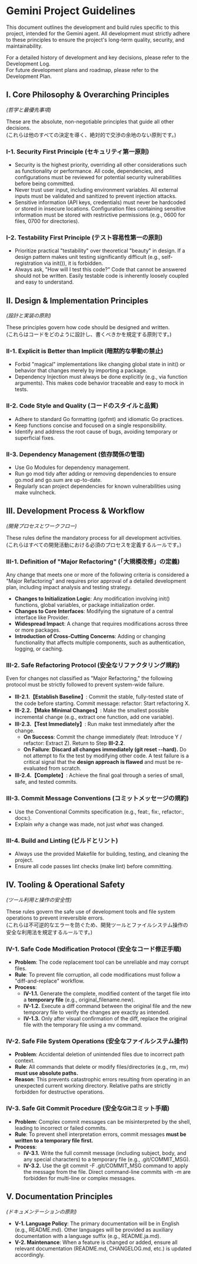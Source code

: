 # **Gemini Project Guidelines**

This document outlines the development and build rules specific to this project, intended for the Gemini agent. All development must strictly adhere to these principles to ensure the project's long-term quality, security, and maintainability.

For a detailed history of development and key decisions, please refer to the Development Log.  
For future development plans and roadmap, please refer to the Development Plan.

## **I. Core Philosophy & Overarching Principles**

*(哲学と最優先事項)*

These are the absolute, non-negotiable principles that guide all other decisions.  
(これらは他のすべての決定を導く、絶対的で交渉の余地のない原則です。)

### **I-1. Security First Principle (セキュリティ第一原則)**

* Security is the highest priority, overriding all other considerations such as functionality or performance. All code, dependencies, and configurations must be reviewed for potential security vulnerabilities before being committed.  
* Never trust user input, including environment variables. All external inputs must be validated and sanitized to prevent injection attacks.  
* Sensitive information (API keys, credentials) must never be hardcoded or stored in insecure locations. Configuration files containing sensitive information must be stored with restrictive permissions (e.g., 0600 for files, 0700 for directories).

### **I-2. Testability First Principle (テスト容易性第一の原則)**

* Prioritize practical "testability" over theoretical "beauty" in design. If a design pattern makes unit testing significantly difficult (e.g., self-registration via init()), it is forbidden.  
* Always ask, "How will I test this code?" Code that cannot be answered should not be written. Easily testable code is inherently loosely coupled and easy to understand.

## **II. Design & Implementation Principles**

*(設計と実装の原則)*

These principles govern how code should be designed and written.  
(これらはコードをどのように設計し、書くべきかを規定する原則です。)

### **II-1. Explicit is Better than Implicit (暗黙的な挙動の禁止)**

* Forbid "magical" implementations like changing global state in init() or behavior that changes merely by importing a package.  
* Dependency Injection must always be done explicitly (e.g., via function arguments). This makes code behavior traceable and easy to mock in tests.

### **II-2. Code Style and Quality (コードのスタイルと品質)**

* Adhere to standard Go formatting (gofmt) and idiomatic Go practices.  
* Keep functions concise and focused on a single responsibility.  
* Identify and address the root cause of bugs, avoiding temporary or superficial fixes.

### **II-3. Dependency Management (依存関係の管理)**

* Use Go Modules for dependency management.  
* Run go mod tidy after adding or removing dependencies to ensure go.mod and go.sum are up-to-date.  
* Regularly scan project dependencies for known vulnerabilities using make vulncheck.

## **III. Development Process & Workflow**

*(開発プロセスとワークフロー)*

These rules define the mandatory process for all development activities.  
(これらはすべての開発活動における必須のプロセスを定義するルールです。)

### **III-1. Definition of "Major Refactoring" (「大規模改修」の定義)**

Any change that meets one or more of the following criteria is considered a "Major Refactoring" and requires prior approval of a detailed development plan, including impact analysis and testing strategy.

* **Changes to Initialization Logic**: Any modification involving init() functions, global variables, or package initialization order.  
* **Changes to Core Interfaces**: Modifying the signature of a central interface like Provider.  
* **Widespread Impact**: A change that requires modifications across three or more packages.  
* **Introduction of Cross-Cutting Concerns**: Adding or changing functionality that affects multiple components, such as authentication, logging, or caching.

### **III-2. Safe Refactoring Protocol (安全なリファクタリング規約)**

Even for changes not classified as "Major Refactoring," the following protocol must be strictly followed to prevent system-wide failure.

* **III-2.1.【Establish Baseline】**: Commit the stable, fully-tested state of the code before starting. Commit message: refactor: Start refactoring X.  
* **III-2.2.【Make Minimal Changes】**: Make the smallest possible incremental change (e.g., extract one function, add one variable).  
* **III-2.3.【Test Immediately】**: Run make test immediately after the change.  
  * **On Success**: Commit the change immediately (feat: Introduce Y / refactor: Extract Z). Return to Step **III-2.2**.  
  * **On Failure**: **Discard all changes immediately (git reset --hard).** Do not attempt to fix the test by modifying other code. A test failure is a critical signal that the **design approach is flawed** and must be re-evaluated from scratch.  
* **III-2.4.【Complete】**: Achieve the final goal through a series of small, safe, and tested commits.

### **III-3. Commit Message Conventions (コミットメッセージの規約)**

* Use the Conventional Commits specification (e.g., feat:, fix:, refactor:, docs:).  
* Explain *why* a change was made, not just *what* was changed.

### **III-4. Build and Linting (ビルドとリント)**

* Always use the provided Makefile for building, testing, and cleaning the project.  
* Ensure all code passes lint checks (make lint) before committing.

## **IV. Tooling & Operational Safety**

*(ツール利用と操作の安全性)*

These rules govern the safe use of development tools and file system operations to prevent irreversible errors.  
(これらは不可逆的なエラーを防ぐため、開発ツールとファイルシステム操作の安全な利用法を規定するルールです。)

### **IV-1. Safe Code Modification Protocol (安全なコード修正手順)**

* **Problem**: The code replacement tool can be unreliable and may corrupt files.  
* **Rule**: To prevent file corruption, all code modifications must follow a "diff-and-replace" workflow.  
* **Process**:  
  * **IV-1.1.** Generate the complete, modified content of the target file into a **temporary file** (e.g., original_filename.new).  
  * **IV-1.2.** Execute a diff command between the original file and the new temporary file to verify the changes are exactly as intended.  
  * **IV-1.3.** Only after visual confirmation of the diff, replace the original file with the temporary file using a mv command.

### **IV-2. Safe File System Operations (安全なファイルシステム操作)**

* **Problem**: Accidental deletion of unintended files due to incorrect path context.  
* **Rule**: All commands that delete or modify files/directories (e.g., rm, mv) **must use absolute paths.**  
* **Reason**: This prevents catastrophic errors resulting from operating in an unexpected current working directory. Relative paths are strictly forbidden for destructive operations.

### **IV-3. Safe Git Commit Procedure (安全なGitコミット手順)**

* **Problem**: Complex commit messages can be misinterpreted by the shell, leading to incorrect or failed commits.  
* **Rule**: To prevent shell interpretation errors, commit messages **must be written to a temporary file first.**  
* **Process**:  
  * **IV-3.1.** Write the full commit message (including subject, body, and any special characters) to a temporary file (e.g., .git/COMMIT_MSG).  
  * **IV-3.2.** Use the git commit -F .git/COMMIT_MSG command to apply the message from the file. Direct command-line commits with -m are forbidden for multi-line or complex messages.

## **V. Documentation Principles**

*(ドキュメンテーションの原則)*

* **V-1. Language Policy**: The primary documentation will be in English (e.g., README.md). Other languages will be provided as auxiliary documentation with a language suffix (e.g., README.ja.md).  
* **V-2. Maintenance**: When a feature is changed or added, ensure all relevant documentation (README.md, CHANGELOG.md, etc.) is updated accordingly.
